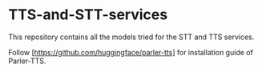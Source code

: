 # TTS-and-STT-services
This repository contains all the models tried for the STT and TTS services.

Follow [https://github.com/huggingface/parler-tts] for installation guide of Parler-TTS.
